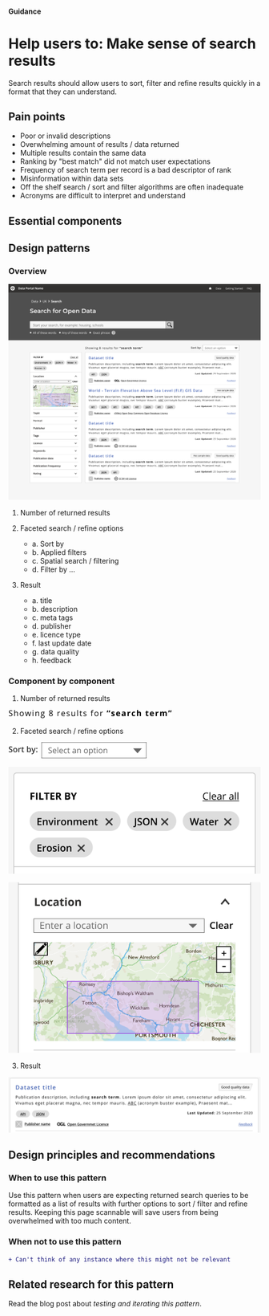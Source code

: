 #### Guidance
# Help users to: Make sense of search results

Search results should allow users to sort, filter and refine results quickly in a format that they can understand.

## Pain points

- Poor or invalid descriptions
- Overwhelming amount of results / data returned
- Multiple results contain the same data
- Ranking by "best match" did not match user expectations
- Frequency of search term per record is a bad descriptor of rank
- Misinformation within data sets
- Off the shelf search / sort and filter algorithms are often inadequate
- Acronyms are difficult to interpret and understand

## Essential components

## Design patterns
### Overview

![Results page overview](/docs/_media/results-overview.png)

1. Number of returned results
2. Faceted search / refine options
   -  a. Sort by
   -  b. Applied filters
   -  c. Spatial search / filtering
   -  d. Filter by ...
  
3. Result 
   -  a. title 
   -  b. description
   -  c. meta tags
   -  d. publisher
   -  e. licence type
   -  f. last update date
   -  g. data quality
   -  h. feedback

### Component by component 
1. Number of returned results

![Results page overview](/docs/_media/results-component-number_of_results.png)

2. Faceted search / refine options

![Results page overview](/docs/_media/results-component-sort.png)

![Results page overview](/docs/_media/results-component-filter.png)

![Results page overview](/docs/_media/results-component-spatial_search.png)

3. Result

![Results page overview](/docs/_media/results-component-result.png)

## Design principles and recommendations
### When to use this pattern

Use this pattern when users are expecting returned search queries to be formatted as a list of results with further options to sort / filter and refine results. Keeping this page scannable will save users from being overwhelmed with too much content.


### When not to use this pattern
 
```diff
+ Can't think of any instance where this might not be relevant
```


## Related research for this pattern
Read the blog post about *testing and iterating this pattern*.

